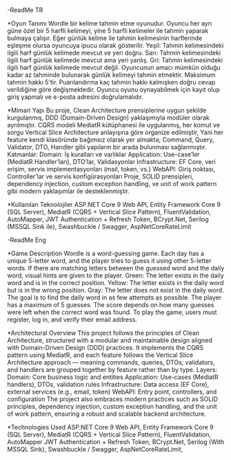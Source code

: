 -ReadMe TR

  *Oyun Tanımı
Wordle bir kelime tahmin etme oyunudur.  Oyuncu her ayrı güne özel bir 5 harfli kelimeyi, yine 5 harfli kelimeler ile tahmin yaparak bulmaya çalışır. Eğer günlük kelime ile tahmin kelimesinin harflerinde eşleşme olursa oyuncuya ipucu olarak gösterilir.
Yeşil: Tahmin kelimesindeki ilgili harf günlük kelimede mevcut ve yeri doğru.
Sarı: Tahmin kelimesindeki ilgili harf günlük kelimede mevcut ama yeri yanlış.
Gri: Tahmin kelimesindeki ilgili harf günlük kelimede mevcut değil.
Oyuncunun amacı mümkün olduğu kadar az tahminde bulunarak günlük kelimeyi tahmin etmektir. Maksimum tahmin hakkı 5'tir. Puanlandırma kaç tahmin hakkı kalmışken doğru cevap verildiğine göre değişmektedir.
Oyuncu oyunu oynayabilmek için kayıt olup giriş yapmalı ve e-posta adresini doğrulamalıdır.

  *Mimari Yapı
Bu proje, Clean Architecture prensiplerine uygun şekilde kurgulanmış, DDD (Domain-Driven Design) yaklaşımıyla modüler olarak ayrılmıştır.
CQRS modeli MediatR kütüphanesi ile uygulanmış, her komut ve sorgu Vertical Slice Architecture anlayışına göre organize edilmiştir,
Yani her feature kendi klasöründe bağımsız olarak yer almakta; Command, Query, Validator, DTO, Handler gibi yapıların bir arada bulunması sağlanmıştır.
Katmanlar:
Domain: İş kuralları ve varlıklar
Application: Use-case’ler (MediatR Handler’ları), DTO’lar, Validasyonlar
Infrastructure: EF Core, veri erişim, servis implementasyonları (mail, token, vs.)
WebAPI: Giriş noktası, Controller’lar ve servis konfigürasyonları
Proje, SOLID prensipleri, dependency injection, custom exception handling, ve unit of work pattern gibi modern yaklaşımlar ile desteklenmiştir.

  *Kullanılan Teknolojiler
ASP.NET Core 9 Web API,
Entity Framework Core 9 (SQL Server),
MediatR (CQRS + Vertical Slice Pattern),
FluentValidation,
AutoMapper,
JWT Authentication + Refresh Token,
BCrypt.Net,
Serilog (MSSQL Sink ile),
Swashbuckle / Swagger,
AspNetCoreRateLimit

-ReadMe Eng

  *Game Description
Wordle is a word-guessing game. Each day has a unique 5-letter word, and the player tries to guess it using other 5-letter words. If there are matching letters between the guessed word and the daily word, visual hints are given to the player.
Green: The letter exists in the daily word and is in the correct position.
Yellow: The letter exists in the daily word but is in the wrong position.
Gray: The letter does not exist in the daily word.
The goal is to find the daily word in as few attempts as possible. The player has a maximum of 5 guesses. The score depends on how many guesses were left when the correct word was found.
To play the game, users must register, log in, and verify their email address.

  *Architectural Overview
This project follows the principles of Clean Architecture, structured with a modular and maintainable design aligned with Domain-Driven Design (DDD) practices.
It implements the CQRS pattern using MediatR, and each feature follows the Vertical Slice Architecture approach — meaning commands, queries, DTOs, validators, and handlers are grouped together by feature rather than by type.
Layers:
Domain: Core business logic and entities
Application: Use-cases (MediatR handlers), DTOs, validation rules
Infrastructure: Data access (EF Core), external services (e.g., email, token)
WebAPI: Entry point, controllers, and configuration
The project also embraces modern practices such as SOLID principles, dependency injection, custom exception handling, and the unit of work pattern, ensuring a robust and scalable backend architecture.

  *Technologies Used
ASP.NET Core 9 Web API,
Entity Framework Core 9 (SQL Server),
MediatR (CQRS + Vertical Slice Pattern),
FluentValidation,
AutoMapper
JWT Authentication + Refresh Token,
BCrypt.Net,
Serilog (With MSSQL Sink),
Swashbuckle / Swagger,
AspNetCoreRateLimit,
